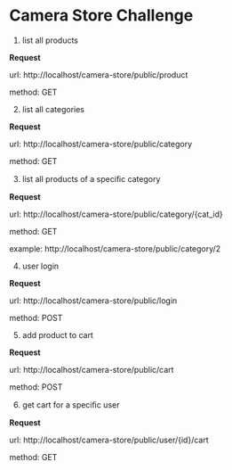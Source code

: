 # Camera Store Challenge

1. list all products

**Request**

url: http://localhost/camera-store/public/product

method: GET

2. list all categories 

**Request**

url: http://localhost/camera-store/public/category

method: GET

3. list all products of a speciﬁc category 

**Request**

url: http://localhost/camera-store/public/category/{cat_id}

method: GET

example: http://localhost/camera-store/public/category/2

4. user login

**Request**

url: http://localhost/camera-store/public/login

method: POST

5. add product to cart

**Request**

url: http://localhost/camera-store/public/cart

method: POST

6. get cart for a speciﬁc user 

**Request**

url: http://localhost/camera-store/public/user/{id}/cart

method: GET
